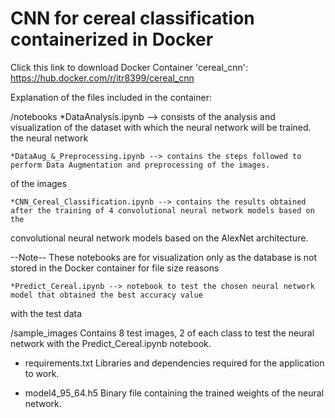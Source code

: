 # CNN for cereal classification containerized in Docker

Click this link to download Docker Container 'cereal_cnn': https://hub.docker.com/r/itr8399/cereal_cnn

Explanation of the files included in the container:

/notebooks
	*DataAnalysis.ipynb --> consists of the analysis and visualization of the dataset with which the neural network will be trained.
the neural network

	*DataAug_&_Preprocessing.ipynb --> contains the steps followed to perform Data Augmentation and preprocessing of the images.
of the images

	*CNN_Cereal_Classification.ipynb --> contains the results obtained after the training of 4 convolutional neural network models based on the
convolutional neural network models based on the AlexNet architecture.
	
--Note-- These notebooks are for visualization only as the database is not stored in the Docker container
for file size reasons

	*Predict_Cereal.ipynb --> notebook to test the chosen neural network model that obtained the best accuracy value 
with the test data

/sample_images
Contains 8 test images, 2 of each class to test the neural network with the Predict_Cereal.ipynb notebook.

* requirements.txt
Libraries and dependencies required for the application to work.

* model4_95_64.h5
Binary file containing the trained weights of the neural network.
